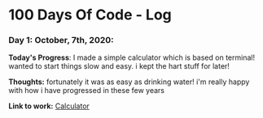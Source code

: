 # 100 Days Of Code - Log

### Day 1: October, 7th, 2020:


**Today's Progress**: I made a simple calculator which is based on terminal! wanted to start things slow and easy. i kept the hart stuff for later!

**Thoughts:** fortunately it was as easy as drinking water! i'm really happy with how i have progressed in these few years

**Link to work:** [Calculator](https://github.com/EXxZAM/100DaysOfCode/tree/master/%23Day_1)

